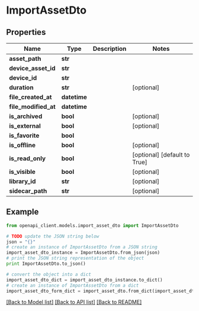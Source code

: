 # ImportAssetDto


## Properties
Name | Type | Description | Notes
------------ | ------------- | ------------- | -------------
**asset_path** | **str** |  | 
**device_asset_id** | **str** |  | 
**device_id** | **str** |  | 
**duration** | **str** |  | [optional] 
**file_created_at** | **datetime** |  | 
**file_modified_at** | **datetime** |  | 
**is_archived** | **bool** |  | [optional] 
**is_external** | **bool** |  | [optional] 
**is_favorite** | **bool** |  | 
**is_offline** | **bool** |  | [optional] 
**is_read_only** | **bool** |  | [optional] [default to True]
**is_visible** | **bool** |  | [optional] 
**library_id** | **str** |  | [optional] 
**sidecar_path** | **str** |  | [optional] 

## Example

```python
from openapi_client.models.import_asset_dto import ImportAssetDto

# TODO update the JSON string below
json = "{}"
# create an instance of ImportAssetDto from a JSON string
import_asset_dto_instance = ImportAssetDto.from_json(json)
# print the JSON string representation of the object
print ImportAssetDto.to_json()

# convert the object into a dict
import_asset_dto_dict = import_asset_dto_instance.to_dict()
# create an instance of ImportAssetDto from a dict
import_asset_dto_form_dict = import_asset_dto.from_dict(import_asset_dto_dict)
```
[[Back to Model list]](../README.md#documentation-for-models) [[Back to API list]](../README.md#documentation-for-api-endpoints) [[Back to README]](../README.md)


